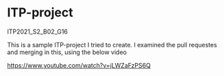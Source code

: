 # ITP-project
ITP2021_S2_B02_G16

This is a sample ITP-project I tried to create.
I examined the pull requestes and merging in this, using the below video

https://www.youtube.com/watch?v=jLWZaFzPS6Q
